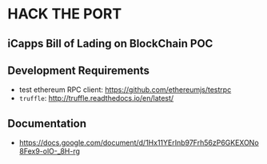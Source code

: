 # HACK THE PORT
## iCapps Bill of Lading on BlockChain POC

## Development Requirements
* test ethereum RPC client: https://github.com/ethereumjs/testrpc
* `truffle`: http://truffle.readthedocs.io/en/latest/

## Documentation
* https://docs.google.com/document/d/1Hx11YErInb97Frh56zP6GKEXONo8Fex9-olO-_8H-rg
